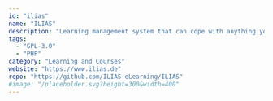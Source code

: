```yaml
---
id: "ilias"
name: "ILIAS"
description: "Learning management system that can cope with anything you throw at it."
tags:
  - "GPL-3.0"
  - "PHP"
category: "Learning and Courses"
website: "https://www.ilias.de"
repo: "https://github.com/ILIAS-eLearning/ILIAS"
#image: "/placeholder.svg?height=300&width=400"
---
```


